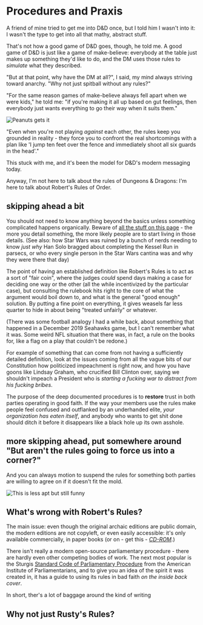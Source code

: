 # Procedures and Praxis

A friend of mine tried to get me into D&D once, but I told him I wasn't into it: I wasn't the type to get into all that mathy, abstract stuff.

That's not how a good game of D&D goes, though, he told me. A good game of D&D is just like a game of make-believe: everybody at the table just makes up something they'd like to do, and the DM uses those rules to *simulate* what they described.

"But at that point, why have the DM at all?", I said, my mind always striving toward anarchy. "Why not just spitball without any rules?"

"For the same reason games of make-believe always fell apart when we were kids," he told me: "if you're making it all up based on gut feelings, then everybody just wants everything to go their way when it suits them."

![Peanuts gets it](https://vignette.wikia.nocookie.net/peanuts/images/d/d9/19520810.gif/revision/latest?cb=20190723150859)

"Even when you're not playing *against* each other, the rules keep you grounded in reality - they force you to confront the real shortcomings with a plan like 'I jump ten feet over the fence and immediately shoot all six guards in the head'."

This stuck with me, and it's been the model for D&D's modern messaging today.

Anyway, I'm not here to talk about the rules of Dungeons & Dragons: I'm here to talk about Robert's Rules of Order.

## skipping ahead a bit

You should not need to know anything beyond the basics unless something complicated happens organically. Beware of [all the stuff on this page](7aecb2c6-18e8-4967-9447-e743ebc003ec.md) - the more you detail something, the more likely people are to start living in those details. (See also: how Star Wars was ruined by a bunch of nerds needing to know *just why* Han Solo bragged about completing the Kessel Run in parsecs, or who every single person in the Star Wars cantina was and why they were there that day)

The point of having an established definition like Robert's Rules is to act as a sort of "fair coin", where the judges *could* spend days making a case for deciding one way or the other (all the while incentivized by the particular case), but consulting the rulebook hits right to the core of what the argument would boil down to, and what is the general "good enough" solution. By putting a fine point on everything, it gives weasels far less quarter to hide in about being "treated unfairly" or whatever.

(There was some football analogy I had a while back, about something that happened in a December 2019 Seahawks game, but I can't remember what it was. Some weird NFL situation that there was, in fact, a rule on the books for, like a flag on a play that couldn't be redone.)

For example of something that can come from not having a sufficiently detailed definition, look at the issues coming from all the vague bits of our Constitution how politicized impeachment is right now, and how you have goons like Lindsay Graham, who crucified Bill Clinton over, saying we shouldn't impeach a President who is *starting a fucking war to distract from his fucking bribes*.

The purpose of the deep documented procedures is to **restore** trust in both parties operating in good faith. If the way your members use the rules make people feel confused and outflanked by an underhanded elite, *your organization has eaten itself*, and anybody who wants to get shit done should ditch it before it disappears like a black hole up its own asshole.

## more skipping ahead, put somewhere around "But aren't the rules going to force us into a corner?"

And you can always motion to suspend the rules for something both parties are willing to agree on if it doesn't fit the mold.

![This is less apt but still funny](https://vignette.wikia.nocookie.net/peanuts/images/2/2d/19520512.gif/revision/latest?cb=20130412201512)

## What's wrong with Robert's Rules?

The main issue: even though the original archaic editions are public domain, the modern editions are not copyleft, or even easily accessible: it's only available commercially, in paper books (or on - get this - *[CD-ROM](https://www.amlegal.com/wp-content/uploads/2015/09/Robert-Rules-Order-Form_2015.pdf)*.)

There isn't really a modern open-source parliamentary procedure - there are hardly even other competing bodies of work. The next most popular is the Sturgis [Standard Code of Parliamentary Procedure](https://en.wikipedia.org/wiki/The_Standard_Code_of_Parliamentary_Procedure) from the American Institute of Parliamentarians, and to give you an idea of the spirit it was created in, it has a guide to using its rules in bad faith *on the inside back cover*.

In short, ther's a lot of baggage around the kind of writing

## Why not just Rusty's Rules?
